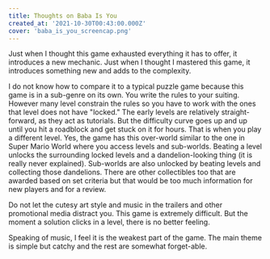 ```yaml
---
title: Thoughts on Baba Is You
created_at: '2021-10-30T00:43:00.000Z'
cover: 'baba_is_you_screencap.png'
---
```


Just when I thought this game exhausted everything it has to offer, it introduces a new mechanic.
Just when I thought I mastered this game, it introduces something new and adds to the complexity.

I do not know how to compare it to a typical puzzle game because this game is in a sub-genre on its own. You write the rules to your suiting. However many level constrain the rules so you have to work with the ones that level does not have "locked." The early levels are relatively straight-forward, as they act as tutorials. But the difficulty curve goes up and up until you hit a roadblock and get stuck on it for hours. That is when you play a different level. Yes, the game has this over-world similar to the one in Super Mario World where you access levels and sub-worlds. Beating a level unlocks the surrounding locked levels and a dandelion-looking thing (it is really never explained). Sub-worlds are also unlocked by beating levels and collecting those dandelions. There are other collectibles too that are awarded based on set criteria but that would be too much information for new players and for a review.

Do not let the cutesy art style and music in the trailers and other promotional media distract you. This game is extremely difficult. But the moment a solution clicks in a level, there is no better feeling.

Speaking of music, I feel it is the weakest part of the game. The main theme is simple but catchy and the rest are somewhat forget-able.